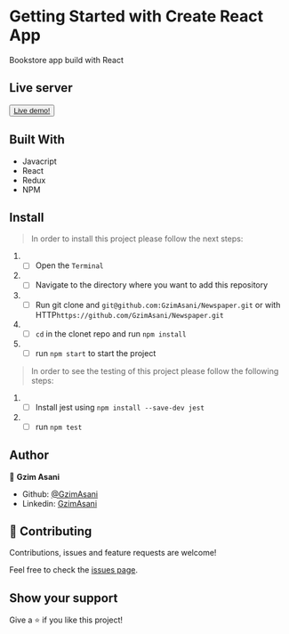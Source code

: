 # Getting Started with Create React App



Bookstore app build with React



## Live server
<button> <a href="https://elated-curran-5872a0.netlify.app/"> Live demo!</a> </button>

## Built With 

- Javacript
- React
- Redux
- NPM

## Install 

> In order to install this project please follow the next steps:

1. - [ ] Open the `Terminal`
2. - [ ] Navigate to the directory where you want to add this repository
3. - [ ] Run git clone and `git@github.com:GzimAsani/Newspaper.git` or with HTTP`https://github.com/GzimAsani/Newspaper.git` 
5. - [ ] `cd` in the clonet repo and run `npm install`
6. - [ ] run `npm start` to start the project

> In order to see the testing of this project please follow the following steps:
1. - [ ] Install jest using `npm install --save-dev jest` 
2. - [ ] run `npm test`

## Author

👤 **Gzim Asani**
- Github: [@GzimAsani](https://github.com/GzimAsani)
- Linkedin: [GzimAsani](https://www.linkedin.com/in/gzim-asani-83390a17a/)

## 🤝 Contributing

Contributions, issues and feature requests are welcome!

Feel free to check the [issues page](https://github.com/GzimAsani/Newspaper/issues).


## Show your support

Give a ⭐️ if you like this project!